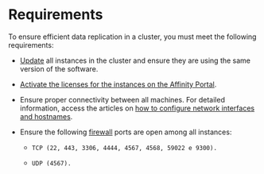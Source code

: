 # Requirements

To ensure efficient data replication in a cluster, you must meet the following requirements: 

* [Update](/v3-32/docs/installation-how-to-update-cluster) all instances in the cluster and ensure they are using the same version of the software.
* [Activate the licenses for the instances on the Affinity Portal](/v3-32/docs/installation-how-to-activate-the-senhasegura-license).
* Ensure proper connectivity between all machines. For detailed information, access the articles on [how to configure network interfaces and hostnames](/v3-32/docs/installation-how-to-set-up-the-network-and-change-the-hostname).
* Ensure the following [firewall](/v3-32/docs/installation-firewall-requirements) ports are open among all instances:

    *     TCP (22, 443, 3306, 4444, 4567, 4568, 59022 e 9300).
    *     UDP (4567).

